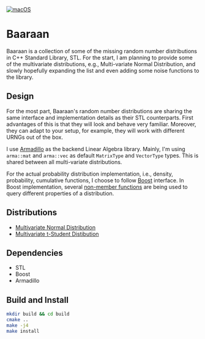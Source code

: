 [![macOS](https://github.com/amirmasoudabdol/baaraan/workflows/macOS/badge.svg)](https://github.com/amirmasoudabdol/baaraan/actions?query=workflow%3AmacOS)

# Baaraan

Baaraan is a collection of some of the missing random number distributions in C++ Standard Library, STL. For the start, I am planning to provide some of the multivariate distributions, e.g., Multi-variate Normal Distribution, and slowly hopefully expanding the list and even adding some noise functions to the library.

## Design

For the most part, Baaraan's random number distributions are sharing the same interface and implementation details as their STL counterparts. First advantages of this is that they will look and behave very familiar. Moreover, they can adapt to your setup, for example, they will work with different URNGs out of the box.

I use [Armadillo](http://arma.sourceforge.net) as the backend Linear Algebra library. Mainly, I'm using `arma::mat` and `arma::vec` as default `MatrixType`  and `VectorType` types. This is shared between all multi-variate distributions.

For the actual probability distribution implementation, i.e., density, probability, cumulative functions, I choose to follow [Boost](https://www.boost.org/doc/libs/1_62_0/libs/math/doc/html/math_toolkit/dist_ref.html) interface. In Boost implementation, several [non-member functions](https://www.boost.org/doc/libs/1_62_0/libs/math/doc/html/math_toolkit/dist_ref/nmp.html) are being used to query different properties of a distribution.

## Distributions

- [Multivariate Normal Distribution](https://en.wikipedia.org/wiki/Multivariate_normal_distribution)
- [Multivariate t-Student Distibution](https://en.wikipedia.org/wiki/Multivariate_t-distribution?wprov=sfti1)

## Dependencies

- STL
- Boost
- Armadillo

## Build and Install

```bash
mkdir build && cd build
cmake ..
make -j4
make install
```